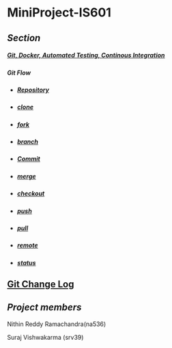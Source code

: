 # **MiniProject-IS601**

## *Section*

##### **[Git, Docker, Automated Testing, Continous Integration](https://github.com/Nithinreddy127/MiniProject-IS601/blob/master/Gitfile.md)**

##### **Git Flow**
 
- ##### [Repository](https://github.com/Nithinreddy127/MiniProject-IS601/blob/master/Git_terminologies.md)
- ##### [clone](https://github.com/Nithinreddy127/MiniProject-IS601/blob/master/Git_Terminologies_Part2.md)
- ##### [fork](https://github.com/Nithinreddy127/MiniProject-IS601/blob/master/Git_Terminologies_Part2.md)
- ##### [branch](https://github.com/Nithinreddy127/MiniProject-IS601/blob/master/Git_Terminologies_Part2.md)
- ##### [Commit](https://github.com/Nithinreddy127/MiniProject-IS601/blob/master/Git_terminologies.md)
- ##### [merge](https://github.com/Nithinreddy127/MiniProject-IS601/blob/master/Git_terminologies.md)
- ##### [checkout](https://github.com/Nithinreddy127/MiniProject-IS601/blob/master/Git_Terminologies_part4.md)
- ##### [push](https://github.com/Nithinreddy127/MiniProject-IS601/blob/master/Git_terminologies.md)
- ##### [pull](https://github.com/Nithinreddy127/MiniProject-IS601/blob/master/Git_terminologies.md)
- ##### [remote](https://github.com/Nithinreddy127/MiniProject-IS601/blob/master/Git_terminology_part3.md)
- ##### [status](https://github.com/Nithinreddy127/MiniProject-IS601/blob/master/Git_Terminologies_part4.md)



## **[Git Change Log](https://github.com/Nithinreddy127/MiniProject-IS601/blob/master/Git_ChangeLog.md)**


## *Project members*
Nithin Reddy Ramachandra(na536)

Suraj Vishwakarma (srv39) 








